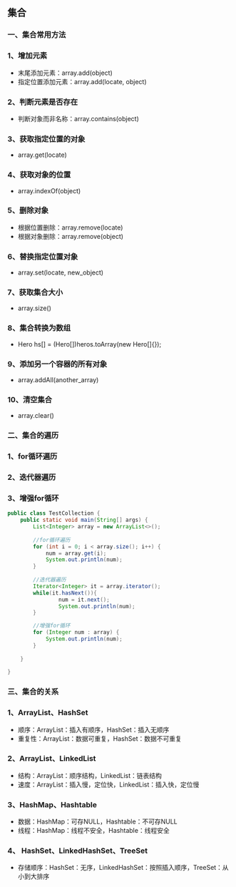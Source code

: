 ## 集合

### 一、集合常用方法
### 1、增加元素
* 末尾添加元素：array.add(object)
* 指定位置添加元素：array.add(locate, object)

### 2、判断元素是否存在
* 判断对象而非名称：array.contains(object)

### 3、获取指定位置的对象
* array.get(locate)

### 4、获取对象的位置
* array.indexOf(object)

### 5、删除对象
* 根据位置删除：array.remove(locate)
* 根据对象删除：array.remove(object)

### 6、替换指定位置对象
* array.set(locate, new_object)

### 7、获取集合大小
* array.size()

### 8、集合转换为数组
* Hero hs[] = (Hero[])heros.toArray(new Hero[]{});

### 9、添加另一个容器的所有对象
* array.addAll(another_array)

### 10、清空集合
* array.clear()

### 二、集合的遍历
### 1、for循环遍历
### 2、迭代器遍历
### 3、增强for循环
```java
public class TestCollection {
    public static void main(String[] args) {
        List<Integer> array = new ArrayList<>();
        
        //for循环遍历
        for (int i = 0; i < array.size(); i++) {
            num = array.get(i);
            System.out.println(num);
        }
        
        //迭代器遍历
        Iterator<Integer> it = array.iterator();
        while(it.hasNext()){
                num = it.next();
                System.out.println(num);
        }

        //增强for循环
        for (Integer num : array) {
            System.out.println(num);
        }
 
    }
 
}
```

### 三、集合的关系
### 1、ArrayList、HashSet
* 顺序：ArrayList：插入有顺序，HashSet：插入无顺序
* 重复性：ArrayList：数据可重复，HashSet：数据不可重复

### 2、ArrayList、LinkedList
* 结构：ArrayList：顺序结构，LinkedList：链表结构
* 速度：ArrayList：插入慢，定位快，LinkedList：插入快，定位慢

### 3、HashMap、Hashtable
* 数据：HashMap：可存NULL，Hashtable：不可存NULL
* 线程：HashMap：线程不安全，Hashtable：线程安全

### 4、 HashSet、LinkedHashSet、TreeSet 
* 存储顺序：HashSet：无序，LinkedHashSet：按照插入顺序，TreeSet：从小到大排序 